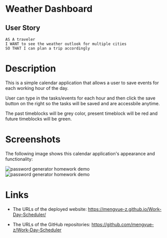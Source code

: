 # Weather Dashboard

## User Story

```
AS A traveler
I WANT to see the weather outlook for multiple cities
SO THAT I can plan a trip accordingly
```

# Description

This is a simple calendar application that allows a user to save events for each working hour of the day.

User can type in the tasks/events for each hour and then click the save button on the right so the tasks will be saved and are accessbile anytime.

The past timeblocks will be grey color, present timeblock will be red and future timeblocks will be green.

# Screenshots

The following image shows this calendar application's appearance and functionality:

![password generator homework demo](./screenshots/image1.jpg)
![password generator homework demo](./screenshots/image2.jpg)

# Links

* The URLs of the deployed website: https://mengyue-z.github.io/Work-Day-Scheduler/

* The URLs of the GitHub repositories: https://github.com/mengyue-z/Work-Day-Scheduler 


